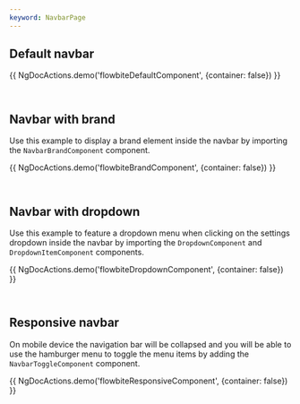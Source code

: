 ```yaml
---
keyword: NavbarPage
---
```


## Default navbar

{{ NgDocActions.demo('flowbiteDefaultComponent', {container: false}) }}

```html file="./_default.component.ts"#L14-L20 group="default" name="html"

```

```typescript file="./_default.component.ts"#L1-L5 group="default" name="typescript"

```

## Navbar with brand

Use this example to display a brand element inside the navbar by importing the
`NavbarBrandComponent` component.

{{ NgDocActions.demo('flowbiteBrandComponent', {container: false}) }}

```html file="./_brand.component.ts"#L15-L24 group="brand" name="html"

```

```typescript file="./_brand.component.ts"#L1-L6 group="brand" name="typescript"

```

## Navbar with dropdown

Use this example to feature a dropdown menu when clicking on the settings dropdown inside the navbar
by importing the `DropdownComponent` and `DropdownItemComponent` components.

{{ NgDocActions.demo('flowbiteDropdownComponent', {container: false}) }}

```html file="./_dropdown.component.ts"#L23-L37 group="dropdown" name="html"

```

```typescript file="./_dropdown.component.ts"#L1-L7 group="dropdown" name="typescript"

```

## Responsive navbar

On mobile device the navigation bar will be collapsed and you will be able to use the hamburger menu
to toggle the menu items by adding the `NavbarToggleComponent` component.

{{ NgDocActions.demo('flowbiteResponsiveComponent', {container: false}) }}

```html file="./_responsive.component.ts"#L22-L32 group="responsive" name="html"

```

```typescript file="./_responsive.component.ts"#L1-L7 group="responsive" name="typescript"

```

